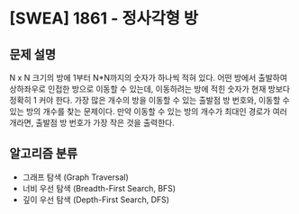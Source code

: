 # [SWEA] 1861 - 정사각형 방

## 문제 설명

N x N 크기의 방에 1부터 N*N까지의 숫자가 하나씩 적혀 있다. 어떤 방에서 출발하여 상하좌우로 인접한 방으로 이동할 수 있는데, 이동하려는 방에 적힌 숫자가 현재 방보다 정확히 1 커야 한다.
가장 많은 개수의 방을 이동할 수 있는 출발점 방 번호와, 이동할 수 있는 방의 개수를 찾는 문제이다. 만약 이동할 수 있는 방의 개수가 최대인 경로가 여러 개라면, 출발점 방 번호가 가장 작은 것을 출력한다.

## 알고리즘 분류

- 그래프 탐색 (Graph Traversal)
- 너비 우선 탐색 (Breadth-First Search, BFS)
- 깊이 우선 탐색 (Depth-First Search, DFS)
